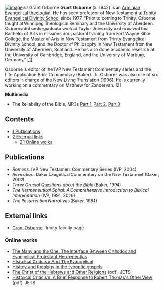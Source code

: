 [![image](images/thumb/f/f7/Osborne.jpeg/175px-Osborne.jpeg)](http://www.theopedia.com/File:Osborne.jpeg)
[![image](data:image/png;base64,iVBORw0KGgoAAAANSUhEUgAAAA8AAAALCAAAAACFLIiAAAAAAnRSTlMA/1uRIrUAAABPSURBVAjXY/j///+5vXDwjAHIr26ZAgXZe8H8a/+hoIcw/9nevdVL9+79DuPvzQYZFPUezu8BMZLXgkExnD8HAu6hqv//n+HZVjD4DuUDAKlChD3fj6aPAAAAAElFTkSuQmCC)](http://www.theopedia.com/File:Osborne.jpeg "Enlarge")
Grant Osborne
**Grant Osborne** (b. 1942) is an
[Arminian](Arminianism "Arminianism")
[Evangelical](Evangelical "Evangelical")
[theologian](Theologian "Theologian"). He has been professor of New
Testament at
[Trinity Evangelical Divinity School](Trinity_Evangelical_Divinity_School "Trinity Evangelical Divinity School")
since 1977. "Prior to coming to Trinity, Osborne taught at Winnipeg
Theological Seminary and the University of Aberdeen. Osborne did
undergraduate work at Taylor University and received the Bachelor
of Arts in missions and pastoral training from Fort Wayne Bible
College, the Master of Arts in New Testament from Trinity
Evangelical Divinity School, and the Doctor of Philosophy in New
Testament from the University of Aberdeen, Scotland. He has also
done academic research at the University of Cambridge, England, and
the University of Marburg, Germany."
[[1]](http://wvvw.tiu.edu/people/faculty/osborne.htm)

Osborne is editor of the IVP New Testament Commentary series and
the Life Application Bible Commentary (Baker). Dr. Osborne was also
one of six editors in charge of the New Living Translation (1996).
He is currently working on a commentary on Matthew for Zondervan.
[[2]](http://wvvw.tiu.edu/people/faculty/osborne.htm)

**Multimedia**

-   The Reliability of the Bible, MP3s
    [Part 1](http://www.veritas.org/mediafiles/VTS-Osborne-1998-NorthCarolina-98VFNC03.mp3),
    [Part 2](http://www.veritas.org/mediafiles/VTS-Osborne-1998-NorthCarolina-98VFNC04.mp3),
    [Part 3](http://www.veritas.org/mediafiles/VTS-Osborne-1998-NorthCarolina-98VFNC05.mp3)

## Contents

-   [1 Publications](#Publications)
-   [2 External links](#External_links)
    -   [2.1 Online works](#Online_works)


## Publications

-   *Romans*. IVP New Testament Commentary Series (IVP, 2004)
-   *Revelation.* Baker Exegetical Commentary on the New Testament
    (Baker, 2002)
-   *Three Crucial Questions about the Bible* (Baker, 1994)
-   *The Hermeneutical Spiral: A Comprehensive Introduction to Biblical Interpretation*
    (IVP, 1991; 2006)
-   *The Resurrection Narratives* (Baker, 1984)

## External links

-   [Grant Osborne](http://www.tiu.edu/divinity/academics/faculty/osborne),
    Trinity faculty page

### Online works

-   [The Many and the One: The Interface Between Orthodox and Evangelical Protestant Hermeneutics](http://www.myriobiblos.gr/texts/english/osborne.html)
-   [Historical Criticism And The Evangelical](http://www.biblicalstudies.org.uk/article_criticism_osborne.html)
-   [History and theology in the synoptic gospels](http://www.findarticles.com/p/articles/mi_qa3803/is_200304/ai_n9221301)
-   [The Christ of the Hebrews and Other Religions](http://etsjets.org/jets/journal/46/46-2/46-2-pp249-267_JETS.pdf)
    (pdf), JETS
-   [Historical Criticism: A Brief Response to Robert Thomas's Other View](http://etsjets.org/jets/journal/43/43-1/43-1-pp113-117_JETS.pdf)
    (pdf), JETS



